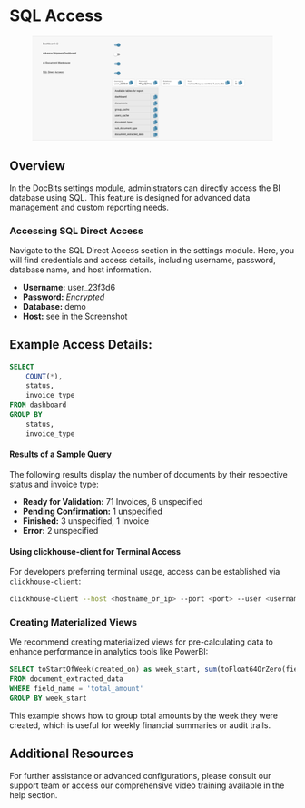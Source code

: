 # SQL Access

<figure><img src="../../.gitbook/assets/Bildschirmfoto 2024-04-12 um 20.57.21.png" alt=""><figcaption></figcaption></figure>

## Overview

In the DocBits settings module, administrators can directly access the BI database using SQL. This feature is designed for advanced data management and custom reporting needs.

### Accessing SQL Direct Access

Navigate to the SQL Direct Access section in the settings module. Here, you will find credentials and access details, including username, password, database name, and host information.

* **Username:** user\_23f3d6
* **Password:** _Encrypted_
* **Database:** demo
* **Host:** see in the Screenshot



## **Example Access Details:**

```sql
SELECT
    COUNT(*),
    status,
    invoice_type
FROM dashboard
GROUP BY
    status,
    invoice_type

```

#### Results of a Sample Query

The following results display the number of documents by their respective status and invoice type:

* **Ready for Validation:** 71 Invoices, 6 unspecified
* **Pending Confirmation:** 1 unspecified
* **Finished:** 3 unspecified, 1 Invoice
* **Error:** 2 unspecified

#### Using clickhouse-client for Terminal Access

For developers preferring terminal usage, access can be established via `clickhouse-client`:



```bash
clickhouse-client --host <hostname_or_ip> --port <port> --user <username> --password <your_password> --database <database_name>

```

### Creating Materialized Views

We recommend creating materialized views for pre-calculating data to enhance performance in analytics tools like PowerBI:



```sql
SELECT toStartOfWeek(created_on) as week_start, sum(toFloat64OrZero(field_value)) as total_sum
FROM document_extracted_data
WHERE field_name = 'total_amount'
GROUP BY week_start

```

This example shows how to group total amounts by the week they were created, which is useful for weekly financial summaries or audit trails.

## Additional Resources

For further assistance or advanced configurations, please consult our support team or access our comprehensive video training available in the help section.
